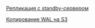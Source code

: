 [Репликация с standby-сервером](https://nixman.info/?p=2828)

[Копирование WAL на S3](https://github.com/wal-e/wal-e)
